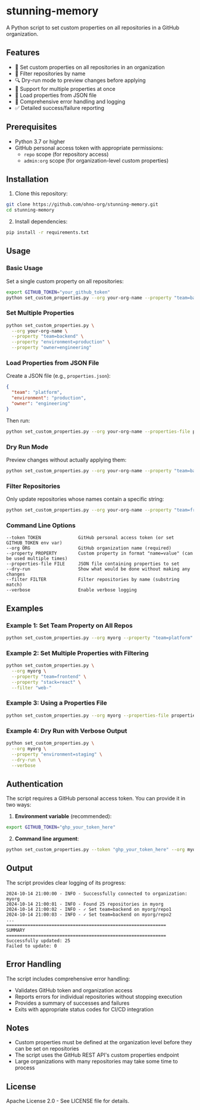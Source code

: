 # stunning-memory

A Python script to set custom properties on all repositories in a GitHub organization.

## Features

- 🔄 Set custom properties on all repositories in an organization
- 🎯 Filter repositories by name
- 🔍 Dry-run mode to preview changes before applying
- 📝 Support for multiple properties at once
- 📄 Load properties from JSON file
- 🚨 Comprehensive error handling and logging
- ✅ Detailed success/failure reporting

## Prerequisites

- Python 3.7 or higher
- GitHub personal access token with appropriate permissions:
  - `repo` scope (for repository access)
  - `admin:org` scope (for organization-level custom properties)

## Installation

1. Clone this repository:
```bash
git clone https://github.com/ohno-org/stunning-memory.git
cd stunning-memory
```

2. Install dependencies:
```bash
pip install -r requirements.txt
```

## Usage

### Basic Usage

Set a single custom property on all repositories:
```bash
export GITHUB_TOKEN="your_github_token"
python set_custom_properties.py --org your-org-name --property "team=backend"
```

### Set Multiple Properties

```bash
python set_custom_properties.py \
  --org your-org-name \
  --property "team=backend" \
  --property "environment=production" \
  --property "owner=engineering"
```

### Load Properties from JSON File

Create a JSON file (e.g., `properties.json`):
```json
{
  "team": "platform",
  "environment": "production",
  "owner": "engineering"
}
```

Then run:
```bash
python set_custom_properties.py --org your-org-name --properties-file properties.json
```

### Dry Run Mode

Preview changes without actually applying them:
```bash
python set_custom_properties.py --org your-org-name --property "team=backend" --dry-run
```

### Filter Repositories

Only update repositories whose names contain a specific string:
```bash
python set_custom_properties.py --org your-org-name --property "team=frontend" --filter "frontend"
```

### Command Line Options

```
--token TOKEN              GitHub personal access token (or set GITHUB_TOKEN env var)
--org ORG                  GitHub organization name (required)
--property PROPERTY        Custom property in format "name=value" (can be used multiple times)
--properties-file FILE     JSON file containing properties to set
--dry-run                  Show what would be done without making any changes
--filter FILTER            Filter repositories by name (substring match)
--verbose                  Enable verbose logging
```

## Examples

### Example 1: Set Team Property on All Repos

```bash
python set_custom_properties.py --org myorg --property "team=platform"
```

### Example 2: Set Multiple Properties with Filtering

```bash
python set_custom_properties.py \
  --org myorg \
  --property "team=frontend" \
  --property "stack=react" \
  --filter "web-"
```

### Example 3: Using a Properties File

```bash
python set_custom_properties.py --org myorg --properties-file properties_example.json
```

### Example 4: Dry Run with Verbose Output

```bash
python set_custom_properties.py \
  --org myorg \
  --property "environment=staging" \
  --dry-run \
  --verbose
```

## Authentication

The script requires a GitHub personal access token. You can provide it in two ways:

1. **Environment variable** (recommended):
```bash
export GITHUB_TOKEN="ghp_your_token_here"
```

2. **Command line argument**:
```bash
python set_custom_properties.py --token "ghp_your_token_here" --org myorg --property "team=backend"
```

## Output

The script provides clear logging of its progress:

```
2024-10-14 21:00:00 - INFO - Successfully connected to organization: myorg
2024-10-14 21:00:01 - INFO - Found 25 repositories in myorg
2024-10-14 21:00:02 - INFO - ✓ Set team=backend on myorg/repo1
2024-10-14 21:00:03 - INFO - ✓ Set team=backend on myorg/repo2
...
============================================================
SUMMARY
============================================================
Successfully updated: 25
Failed to update: 0
```

## Error Handling

The script includes comprehensive error handling:
- Validates GitHub token and organization access
- Reports errors for individual repositories without stopping execution
- Provides a summary of successes and failures
- Exits with appropriate status codes for CI/CD integration

## Notes

- Custom properties must be defined at the organization level before they can be set on repositories
- The script uses the GitHub REST API's custom properties endpoint
- Large organizations with many repositories may take some time to process

## License

Apache License 2.0 - See LICENSE file for details.